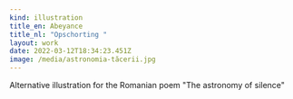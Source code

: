 ```yaml
---
kind: illustration
title_en: Abeyance
title_nl: "Opschorting "
layout: work
date: 2022-03-12T18:34:23.451Z
image: /media/astronomia-tăcerii.jpg
---
```

Alternative illustration for the Romanian poem "The astronomy of silence"

